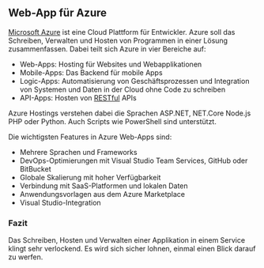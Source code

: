 ## Web-App für Azure
[Microsoft Azure](https://azure.microsoft.com/de-de/)  ist eine Cloud Plattform für Entwickler. Azure soll das Schreiben, Verwalten und Hosten von Programmen in einer Lösung zusammenfassen. Dabei teilt sich Azure in vier Bereiche auf:


  * Web-Apps: Hosting für Websites und Webapplikationen
  * Mobile-Apps: Das Backend für mobile Apps
  * Logic-Apps: Automatisierung von Geschäftsprozessen und Integration von Systemen und Daten in der Cloud ohne Code zu schreiben
  * API-Apps: Hosten von [RESTful](/de/wiki/divers/api/rest) APIs

Azure Hostings verstehen dabei die Sprachen ASP.NET, NET.Core Node.js PHP oder Python. Auch Scripts wie PowerShell sind unterstützt.


Die wichtigsten Features in Azure Web-Apps sind:
  * Mehrere Sprachen und Frameworks
  * DevOps-Optimierungen mit Visual Studio Team Services, GitHub oder BitBucket
  * Globale Skalierung mit hoher Verfügbarkeit
  * Verbindung mit SaaS-Platformen und lokalen Daten
  * Anwendungsvorlagen aus dem Azure Marketplace
  * Visual Studio-Integration

### Fazit
Das Schreiben, Hosten und Verwalten einer Applikation in einem Service klingt sehr verlockend. Es wird sich sicher lohnen, einmal einen Blick darauf zu werfen.
